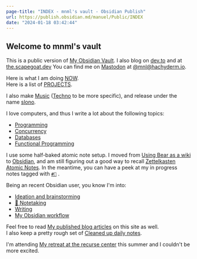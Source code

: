 ```yaml
---
page-title: "INDEX - mnml's vault - Obsidian Publish"
url: https://publish.obsidian.md/manuel/Public/INDEX
date: "2024-01-18 03:42:44"
---
```


## Welcome to mnml's vault

This is a public version of [My Obsidian Vault](https://publish.obsidian.md/manuel/Wiki/Writing/My+Obsidian+Vault). I also blog on [dev.to](https://dev.to/wesen) and at [the.scapegoat.dev](https://the.scapegoat.dev/) You can find me on [Mastodon](https://publish.obsidian.md/manuel/Wiki/Programming/Mastodon) at [@mnl@hachyderm.io](https://hachyderm.io/@mnl).

Here is what I am doing [NOW](https://publish.obsidian.md/manuel/Public/NOW).  
Here is a list of [PROJECTS](https://publish.obsidian.md/manuel/Public/PROJECTS).

I also make [Music](https://publish.obsidian.md/manuel/Wiki/Music/Music) ([Techno](https://publish.obsidian.md/manuel/Wiki/Music/Techno) to be more specific), and release under the name [slono](https://slonomusic.bandcamp.com/).

I love computers, and thus I write a lot about the following topics:

-   [Programming](https://publish.obsidian.md/manuel/Wiki/Programming/Programming)
-   [Concurrency](https://publish.obsidian.md/manuel/Wiki/Programming/Concurrency)
-   [Databases](https://publish.obsidian.md/manuel/Wiki/Technology/Databases/Databases)
-   [Functional Programming](https://publish.obsidian.md/manuel/Wiki/Programming/Functional+Programming)

I use some half-baked atomic note setup. I moved from [Using Bear as a wiki](https://publish.obsidian.md/manuel/Wiki/General/Using+Bear+as+a+wiki) to [Obsidian](https://publish.obsidian.md/manuel/Wiki/Technology/Obsidian), and am still figuring out a good way to recall [Zettelkasten](https://publish.obsidian.md/manuel/Wiki/Writing/Zettelkasten) [Atomic Notes](https://publish.obsidian.md/manuel/Atomic+Notes). In the meantime, you can have a peek at my in progress notes tagged with [`#🌱`](https://publish.obsidian.md/manuel/Public/INDEX#%F0%9F%8C%B1) .

Being an recent Obsidian user, you know I'm into:

-   [Ideation and brainstorming](https://publish.obsidian.md/manuel/Wiki/Creativity/Ideation+and+brainstorming)
-   [🧠 Notetaking](https://publish.obsidian.md/manuel/Wiki/Writing/%F0%9F%A7%A0++Notetaking)
-   [Writing](https://publish.obsidian.md/manuel/Wiki/Writing/Writing)
-   [My Obsidian workflow](https://publish.obsidian.md/manuel/Public/My+Obsidian+workflow)

Feel free to read [My published blog articles](https://publish.obsidian.md/manuel/Public/My+published+blog+articles) on this site as well.  
I also keep a pretty rough set of [Cleaned up daily notes](https://publish.obsidian.md/manuel/Public/Cleaned+up+daily+notes).

I'm attending [My retreat at the recurse center](https://publish.obsidian.md/manuel/Personal/Writing/My+retreat+at+the+recurse+center) this summer and I couldn't be more excited.